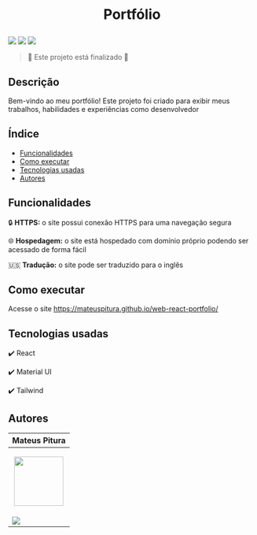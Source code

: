 <h1 align="center"> 
  <p>Portfólio</p> 
</h1> 

<p> 
  <img src="https://img.shields.io/badge/Release-Aug%202024-green">  
  <img src="https://img.shields.io/badge/Status-Closed-brightgreen">  
  <img src="https://img.shields.io/github/stars/MateusPitura/web-react-portfolio?style=social"> 
</p> 

> :checkered_flag: Este projeto está finalizado :checkered_flag:  

## Descrição 

Bem-vindo ao meu portfólio! Este projeto foi criado para exibir meus trabalhos, habilidades e experiências como desenvolvedor

## Índice 

- [Funcionalidades](#funcionalidades) 
- [Como executar](#como-executar) 
- [Tecnologias usadas](#tecnologias-usadas) 
- [Autores](#autores) 

## Funcionalidades 

:lock: **HTTPS:** o site possui conexão HTTPS para uma navegação segura

:globe_with_meridians: **Hospedagem:** o site está hospedado com domínio próprio podendo ser acessado de forma fácil

:us: **Tradução:** o site pode ser traduzido para o inglês

## Como executar 

Acesse o site https://mateuspitura.github.io/web-react-portfolio/

## Tecnologias usadas 

:heavy_check_mark: React

:heavy_check_mark: Material UI 
 
:heavy_check_mark: Tailwind

## Autores 

| Mateus Pitura | 
|------| 
| <p align="center"><img src="https://avatars.githubusercontent.com/u/119008106" width="100" height="100"></p> | 
| <a href="https://www.linkedin.com/in/mateuspitura/"><img src="https://img.shields.io/badge/LinkedIn-0077B5?style=for-the-badge&logo=linkedin&logoColor=white"> |
